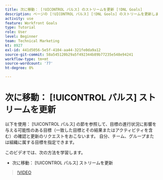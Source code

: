 ```yaml
---
title: 次に移動： [!UICONTROL パルス] のストリームを更新 [!DNL Goals]
description: ページの [!UICONTROL パルス] [!DNL Gools] のストリームを更新します。
activity: use
feature: Workfront Goals
type: Tutorial
role: User
level: Beginner
team: Technical Marketing
kt: 8927
exl-id: 441d5056-5e5f-4104-aa44-321fe0da9a12
source-git-commit: 58a545120b29a5f492344b89b77235e548e94241
workflow-type: tm+mt
source-wordcount: '77'
ht-degree: 0%

---
```


# 次に移動： [!UICONTROL パルス] ストリームを更新

以下を使用： [!UICONTROL パルス] の節を参照して、目標の進行状況に影響を与える可能性のある目標（一致した目標とその結果またはアクティビティを含む）の確認と更新のリクエストをおこないます。 自分、チーム、グループまたは組織に属する目標を指定できます。

このビデオでは、次の方法を学習します。

* 次に移動： [!UICONTROL パルス] ストリームを更新

>[!VIDEO](https://video.tv.adobe.com/v/335199/?quality=12)
